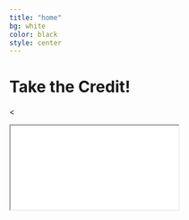 ```yaml
---
title: "home"
bg: white
color: black
style: center
---
```


# Take the Credit!

<!-- <span class="fa-stack subtlecircle" style="font-size:100px; background:rgba(255,166,0,0.5)"> -->
<<!-- span class="fa-stack subtlecircle" style="font-size:100px; background:rgba(0,0,0,0.5)">
  <i class="fa fa-circle fa-stack-2x text-orange"></i>
  <i class="fa fa-map-o fa-stack-1x text-black"></i>
</span> -->

<!-- ## Informing and Empowering Baltimore Homeowners -->

<div class="icontain"><iframe src="//www.youtube.com/embed/EahRMwOIKRw" allowfullscreen></iframe></div>

<br>

<!-- #### Created at [HopHacks Fall 2015](https://hophacks.com/) -->
